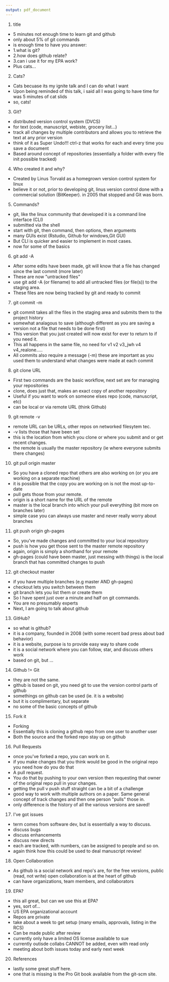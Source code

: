 ```yaml
---
output: pdf_document
---
```

1. title
 - 5 minutes not enough time to learn git and github
 - only about 5% of git commands 
 - is enough time to have you answer:
  - 1.what is git?
  - 2.how does github relate?
  - 3.can i use it for my EPA work?
 - Plus cats...
2. Cats?
 -  Cats becuase its my ignite talk and I can do what I want
 -  Upon being reminded of this talk, i said all I was going to have
    time for was 5 minutes of cat slids
 -  so, cats!
3. Git?
 - distributed version control system (DVCS)
 - for text (code, manuscript, webiste, grocery list...)
 - track all changes by multiple contributors and allows you to retrieve the text at any prior version
 - think of it as Super Undo!!!  ctrl-z that works for each and every time you save a document
 - Based around concept of repositories (essentially a folder with every file init possible tracked)
4. Who created it and why?
 - Created by Linus Torvald as a homegrown version control system for linux
 - believe it or not, prior to developing git, linus version control done with a commercial solution 
   (BitKeeper).  in 2005 that stopped and Git was born.
5. Commands?
 - git, like the linux community that developed it is a command line interface (CLI)
 - submitted via the shell
 - start with git, then command, then options, then arguments
 - many GUIs exist (Rstudio, Github for windows,Git GUI)
 - But CLI is quicker and easier to implement in most cases.
 - now for some of the basics
6. git add -A
 - After some edits have been made, git will know that a file has changed since the last commit (more later)
 - These are now "untracked files"
 - use git add -A (or filename) to add all untracked files (or file(s)) to the staging area.
 - These files are now being tracked by git and ready to commit
7. git commit -m
 - git commit takes all the files in the staging area and submits them to the project history
 - somewhat analagous to save (although different as you are saving a version not a file that needs to be done first)
 - This version that you just created will now exist for ever to return to if you need it.  
 - This all happens in the same file, no need for v1 v2 v3_jwh v4 v4_realone.....
 - All commits also require a message (-m) these are important as you used them to understand what changes were made at each commit
8. git clone URL
 - First two commands are the basic workflow, next set are for managing your repositories
 - clone, does just that, makes an exact copy of another repository
 - Useful if you want to work on someone elses repo (code, manuscript, etc)
 - can be local or via remote URL (think Github)
9. git remote -v
 - remote URL can be URLs, other repos on networked filesytem tec.
 - -v lists those that have been set
 - this is the location from which you clone or where you submit and or get recent changes.
 - the remote is usually the master repository (ie where everyone submits there changes)
10. git pull origin master 
 - So you have a cloned repo that others are also working on (or you are working on a separate machine)
 - it is possible that the copy you are working on is not the most up-to-date
 - pull gets those from your remote. 
 - origin is a short name for the URL of the remote
 - master is the local branch into which your pull everything (bit more on branches later)
 - simple case you can always use master and never really worry about branches
11. git push origin gh-pages
 - So, you've made changes and committed to your local repository
 - push is how you get those sent to the master remote repository
 - again, origin is simply a shorthand for your remote
 - gh-pages (could have been master, just messing with things) is the local branch that has committed changes to push 
12. git checkout master
 - if you have multiple branches (e.g  master AND gh-pages)
 - checkout lets you switch between them
 - git branch lets you list them or create them
 - So I have spent just over a minute and half on git commands.
 - You are no presumably experts
 - Next, I am going to talk about github
13. GitHub?
 - so what is github?
 - it is a company, founded in 2008 (with some recent bad press about bad behavior)
 - it is a website, purpose is to provide easy way to share code
 - it is a social network where you can follow, star, and discuss others work
 - based on git, but ...
14. Github != Git
 - they are not the same.
 - github is based on git, you need git to use the version control parts of github
 - somethings on github can be used (ie. it is a website)
 - but it is complimentary, but separate
 - no some of the basic concepts of github
15. Fork it
 - Forking
 - Essentially this is cloning a github repo from one user to another user
 - Both the source and the forked repo stay up on github
16. Pull Requests
 - once you've forked a repo, you can work on it.
 - if you make changes that you think  would be good in the original repo you need how do you do that
 - A pull request.  
 - You do that by pushing to your own version then requesting that owner of the original repo
   pull in your changes.  
 - getting the pull v push stuff straight can be a bit of a challenge
 - good way to work with multiple authors on a paper.  Same general concept of track changes and then one person "pulls" those in.
 - only difference is the history of all the various versions are saved!
17. I've got issues
 - term comes from software dev, but is essentially a way to discuss.
 - discuss bugs
 - discuss enhancements
 - discuss new directs
 - each are tracked, with numbers, can be assigned to people and so on.
 - again think how this could be used to deal manuscript review!
18. Open Collaboration
 - As github is a social network and repo's are, for the free versions, public (read, not write)
   open collaboration is at the heart of github
 - can have organizations, team members, and collaborators
19. EPA?
 - this all great, but can we use this at EPA?
 - yes, sort of...
 - US EPA organizational account
 - Repos are private
 - take about a week to get setup (many emails, approvals, listing in the RCS)
 - Can be made public after review
 - currently only have a limited OS license available to sue
 - currently outisde collabs CANNOT be added, even with read only
 - meeting about both issues today and early next week
20. References
 - lastly some great stuff here.
 - one that is missing is the Pro Git book available from the git-scm site.